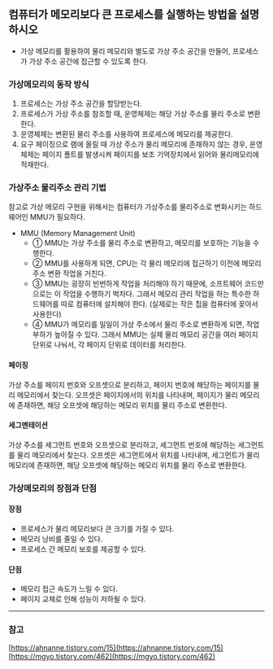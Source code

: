 ## 컴퓨터가 메모리보다 큰 프로세스를 실행하는 방법을 설명하시오
- 가상 메모리를 활용하여 물리 메모리와 별도로 가상 주소 공간을 만들어, 프로세스가 가상 주소 공간에 접근할 수 있도록 한다.

### 가상메모리의 동작 방식
1. 프로세스는 가상 주소 공간을 할당받는다. 
2. 프로세스가 가상 주소를 참조할 때, 운영체제는 해당 가상 주소를 물리 주소로 변환한다. 
3. 운영체제는 변환된 물리 주소를 사용하여 프로세스에 메모리를 제공한다. 
4. 요구 페이징으로 램에 올릴 때 가상 주소가 물리 메모리에 존재하지 않는 경우, 운영체제는 페이지 폴트를 발생시켜 페이지를 보조 기억장치에서 읽어와 물리메모리에 적재한다.

### 가상주소 물리주소 관리 기법
참고로 가상 메모리 구현을 위해서는 컴퓨터가 가상주소를 물리주소로 변화시키는 하드웨어인 MMU가 필요하다.

- MMU (Memory Management Unit)
  - ① MMU는 가상 주소를 물리 주소로 변환하고, 메모리를 보호하는 기능을 수행한다. 
  - ② MMU를 사용하게 되면, CPU는 각 물리 메모리에 접근하기 이전에 메모리 주소 변환 작업을 거친다. 
  - ③ MMU는 굉장히 빈번하게 작업을 처리해야 하기 때문에, 소프트웨어 코드만으로는 이 작업을 수행하기 벅차다. 그래서 메모리 관리 작업을 하는 특수한 하드웨어를 따로 컴퓨터에 설치해야 한다. (실제로는 작은 칩을 컴퓨터에 꽂아서 사용한다)
  - ④ MMU가 메모리를 일일이 가상 주소에서 물리 주소로 변환하게 되면, 작업 부하가 높아질 수 있다. 그래서 MMU는 실제 물리 메모리 공간을 여러 페이지 단위로 나눠서, 각 페이지 단위로 데이터를 처리한다.

#### 페이징
가상 주소를 페이지 번호와 오프셋으로 분리하고, 페이지 번호에 해당하는 페이지를 물리 메모리에서 찾는다. 오프셋은 페이지에서의 위치를 나타내며, 페이지가 물리 메모리에 존재하면, 해당 오프셋에 해당하는 메모리 위치를 물리 주소로 변환한다.

#### 세그멘테이션
가상 주소를 세그먼트 번호와 오프셋으로 분리하고, 세그먼트 번호에 해당하는 세그먼트를 물리 메모리에서 찾는다. 오프셋은 세그먼트에서 위치를 나타내며, 세그먼트가 물리 메모리에 존재하면, 해당 오프셋에 해당하는 메모리 위치를 물리 주소로 변환한다.

### 가상메모리의 장점과 단점
#### 장점
- 프로세스가 물리 메모리보다 큰 크기를 가질 수 있다.
- 메모리 낭비를 줄일 수 있다.
- 프로세스 간 메모리 보호를 제공할 수 있다.

#### 단점
- 메모리 접근 속도가 느릴 수 있다.
- 페이지 교체로 인해 성능이 저하될 수 있다.

--- 

###  참고
[https://ahnanne.tistory.com/15](https://ahnanne.tistory.com/15)  
[https://mgyo.tistory.com/462](https://mgyo.tistory.com/462)